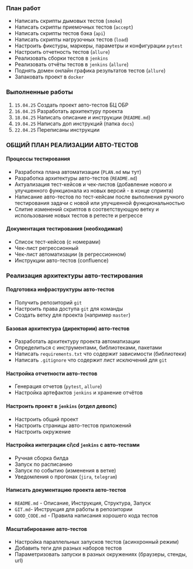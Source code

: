 ### План работ
* Написать скрипты дымовых тестов (`smoke`)
* Написать скрипты приемочных тестов (`accept`)
* Написать скрипты тестов бэка (`api`)
* Написать скрипты нагрузочных тестов (`load`)
* Настроить фикстуры, маркеры, параметры и конфигурации `pytest`
* Настроить отчетность тестов (`allure`)
* Реализовать сборки тестов в `jenkins`
* Реализовать отчёты тестов в `jenkins` (`allure`)
* Поднять домен онлайн графика результатов тестов (`allure`)
* Запаковать проект в `docker`

### Выполненные работы
1. `15.04.25` Создать проект авто-тестов БЦ ОБР 
2. `16.04.25` Разработать архитектуру проекта 
3. `18.04.25` Написать описание и инструкции (`README.md`)
4. `19.04.25` Написать доп инструкций (папка `docs`)
5. `22.04.25` Переписаны инструкции

### ОБЩИЙ ПЛАН РЕАЛИЗАЦИИ АВТО-ТЕСТОВ

#### Процессы тестирования
* Разработка плана автоматизации (`PLAN.md` мы тут)
* Разработка архитектуры авто-тестов (`README.md`)
* Актуализация тест-кейсов и чек-листов (добавление нового и улучшенного функционала из новых версий - в конце спринта)
* Написание авто-тестов по тест-кейсам после выполнения ручного тестирования задачи с новой или улучшенной функциональностью
* Слитие изменений скриптов в соответствующую ветку и использование новых тестов в ретесте и регрессе
#### Документация тестирования (необходимая)
* Список тест-кейсов (с номерами)
* Чек-лист регрессионный
* Чек-лист автоматизации (в регрессионном)
* Инструкции авто-тестов (confluence)

### Реализация архитектуры авто-тестирования
#### Подготовка инфраструктуры авто-тестов
* Получить репозиторий `git`
* Настроить права доступа `git` для команды
* Создать ветку для проекта (например `master`)
#### Базовая архитектура (директории) авто-тестов
* Разработать архитектуру проекта автоматизации
* Определиться с инструментами, библиотеками, пакетами
* Написать `requirements.txt` что содержит зависимости (библиотеки)
* Написать `.gitignore` что содержит лист исключений для `git`
#### Настройка отчетности авто-тестов
* Генерация отчетов (`pytest`, `allure`)
* Настройка артефактов `jenkins` и хранение отчётов
#### Настроить проект в `jenkins` (отдел девопс)
* Настроить общий проект
* Настроить страницы авто-тестов приложений
* Настроить окружение
#### Настройка интеграции ci\cd `jenkins` с авто-тестами
* Ручная сборка билда
* Запуск по расписанию
* Запуск по событию (изменения в ветке)
* Уведомления о прогонах (`jira`, `telegram`)
#### Написать документацию проекта авто-тестов
* `README.md` - Описание, Инструкция, Структура, Запуск
* `GIT.md`- Инструкция для работы в репозитории
* `GOOD_CODE.md` - Правила написания хорошего кода тестов
#### Масштабирование авто-тестов
* Настройка параллельных запусков тестов (асинхронный режим)
* Добавить теги для разных наборов тестов
* Параметризовать запуски в разных окружениях (браузеры, стенды, url)